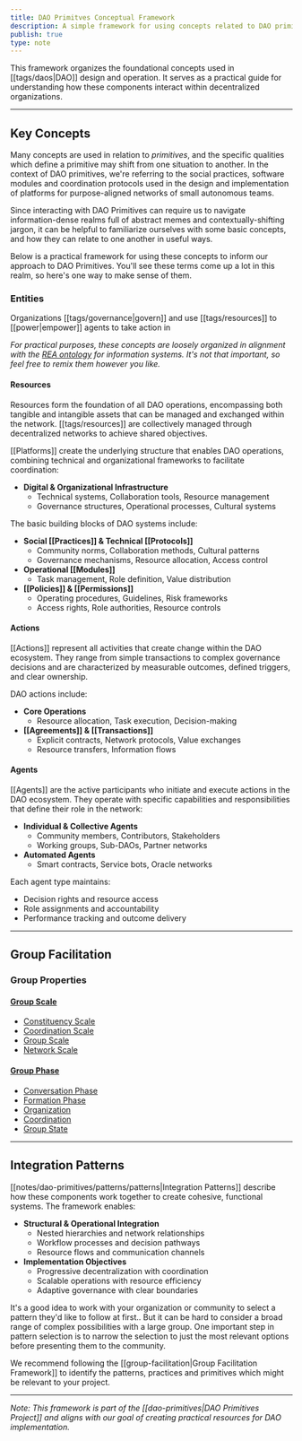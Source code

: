 ```yaml
---
title: DAO Primitves Conceptual Framework
description: A simple framework for using concepts related to DAO primitives.
publish: true
type: note
---
```


This framework organizes the foundational concepts used in [[tags/daos|DAO]] design and operation. It serves as a practical guide for understanding how these components interact within decentralized organizations.

---

## Key Concepts

Many concepts are used in relation to *primitives*, and the specific qualities which define a primitive may shift from one situation to another. In the context of DAO primitives, we're referring to the social practices, software modules and coordination protocols used in the design and implementation of platforms for purpose-aligned networks of small autonomous teams.

Since interacting with DAO Primitives can require us to navigate information-dense realms full of abstract memes and contextually-shifting jargon, it can be helpful to familiarize ourselves with some basic concepts, and how they can relate to one another in useful ways.

Below is a practical framework for using these concepts to inform our approach to DAO Primitives. You'll see these terms come up a lot in this realm, so here's one way to make sense of them. 

### Entities

Organizations [[tags/governance|govern]] and use [[tags/resources]] to [[power|empower]] agents to take action in 

*For practical purposes, these concepts are loosely organized in alignment with the [REA ontology](https://en.wikipedia.org/wiki/Resources%2C_Events%2C_Agents) for information systems. It's not that important, so feel free to remix them however you like.*

#### Resources
Resources form the foundation of all DAO operations, encompassing both tangible and intangible assets that can be managed and exchanged within the network. [[tags/resources]] are collectively managed through decentralized networks to achieve shared objectives.

[[Platforms]] create the underlying structure that enables DAO operations, combining technical and organizational frameworks to facilitate coordination:

* **Digital & Organizational Infrastructure**
    * Technical systems, Collaboration tools, Resource management
    * Governance structures, Operational processes, Cultural systems

The basic building blocks of DAO systems include:

* **Social [[Practices]] & Technical [[Protocols]]**
    * Community norms, Collaboration methods, Cultural patterns
    * Governance mechanisms, Resource allocation, Access control
* **Operational [[Modules]]**
    * Task management, Role definition, Value distribution
* **[[Policies]] & [[Permissions]]**
    * Operating procedures, Guidelines, Risk frameworks
    * Access rights, Role authorities, Resource controls

#### Actions
[[Actions]] represent all activities that create change within the DAO ecosystem. They range from simple transactions to complex governance decisions and are characterized by measurable outcomes, defined triggers, and clear ownership.

DAO actions include:
* **Core Operations**
    * Resource allocation, Task execution, Decision-making
* **[[Agreements]] & [[Transactions]]**
    * Explicit contracts, Network protocols, Value exchanges
    * Resource transfers, Information flows

#### Agents
[[Agents]] are the active participants who initiate and execute actions in the DAO ecosystem. They operate with specific capabilities and responsibilities that define their role in the network:

* **Individual & Collective Agents**
    * Community members, Contributors, Stakeholders
    * Working groups, Sub-DAOs, Partner networks
* **Automated Agents**
    * Smart contracts, Service bots, Oracle networks

Each agent type maintains:
* Decision rights and resource access
* Role assignments and accountability
* Performance tracking and outcome delivery

---

## Group Facilitation


### Group Properties

#### [Group Scale](app://obsidian.md/tags/groups/scale/index.md)

- [Constituency Scale](app://obsidian.md/tags/groups/scale/Constituency%20Scale.md)
- [Coordination Scale](app://obsidian.md/tags/groups/scale/Coordination%20Scale.md)
- [Group Scale](app://obsidian.md/tags/groups/scale/index.md)
- [Network Scale](app://obsidian.md/tags/groups/scale/Network%20Scale.md)

#### [Group Phase](app://obsidian.md/tags/groups/phase/index.md)

- [Conversation Phase](app://obsidian.md/tags/groups/phase/conversation.md)
- [Formation Phase](app://obsidian.md/tags/groups/phase/formation.md)
- [Organization](app://obsidian.md/tags/groups/phase/organization.md)
- [Coordination](app://obsidian.md/tags/groups/phase/coordination.md)
- [Group State](app://obsidian.md/tags/groups/state.md)

---

## Integration Patterns
[[notes/dao-primitives/patterns/patterns|Integration Patterns]] describe how these components work together to create cohesive, functional systems. The framework enables:

* **Structural & Operational Integration**
    * Nested hierarchies and network relationships
    * Workflow processes and decision pathways
    * Resource flows and communication channels
* **Implementation Objectives**
    * Progressive decentralization with coordination
    * Scalable operations with resource efficiency
    * Adaptive governance with clear boundaries

It's a good idea to work with your organization or community to select a pattern they'd like to follow at first.. But it can be hard to consider a broad range of complex possibilities with a large group. One important step in pattern selection is to narrow the selection to just the most relevant options before presenting them to the community.

We recommend following the [[group-facilitation|Group Facilitation Framework]] to identify the patterns, practices and primitives which might be relevant to your project.

---

*Note: This framework is part of the [[dao-primitives|DAO Primitives Project]] and aligns with our goal of creating practical resources for DAO implementation.*